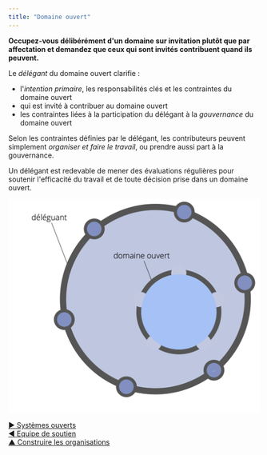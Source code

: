 ```yaml
---
title: "Domaine ouvert"
---
```



<strong>Occupez-vous délibérément d'un domaine sur invitation plutôt que par affectation et demandez que ceux qui sont invités contribuent quand ils peuvent.</strong>

Le <dfn data-info="Délégant: Un individu ou un groupe déléguant la responsabilité d&apos;un domaine à autrui.">délégant</dfn> du domaine ouvert clarifie :

- l'<dfn data-info="Moteur principal: L&apos;intention primaire d&apos;un domaine est l&apos;intention principale à laquelle les personnes qui s&apos;occupent de ce domaine répondent.">intention primaire</dfn>, les responsabilités clés et les contraintes du domaine ouvert
- qui est invité à contribuer au domaine ouvert
- les contraintes liées à la participation du délégant à la <dfn data-info="Gouvernance: L&apos;acte de fixer des objectifs et de prendre et de modifier des décisions qui guident les gens pour les accomplir.">gouvernance</dfn> du domaine ouvert

Selon les contraintes définies par le délégant, les contributeurs peuvent simplement <dfn data-info="Opérations: Faire le travail et organiser les activités quotidiennes selon les contraintes définies par la gouvernance.">organiser et faire le travail</dfn>, ou prendre aussi part à la gouvernance.

Un délégant est redevable de mener des évaluations régulières pour soutenir l'efficacité du travail et de toute décision prise dans un domaine ouvert.

![Domaine ouvert](img/structural-patterns/open-domain.png)

[&#9654; Systèmes ouverts](open-systems.html)<br/>[&#9664; Equipe de soutien](helping-team.html)<br/>[&#9650; Construire les organisations](building-organizations.html)

